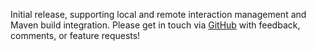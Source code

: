 Initial release, supporting local and remote interaction management and Maven build integration.  Please get in touch via [GitHub](https://github.com/cyrusinnovation/stubble) with feedback, comments, or feature requests!